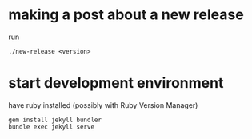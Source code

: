 # making a post about a new release #
run
```
./new-release <version>
```

# start development environment #
have ruby installed (possibly with Ruby Version Manager)
```
gem install jekyll bundler
bundle exec jekyll serve
```
